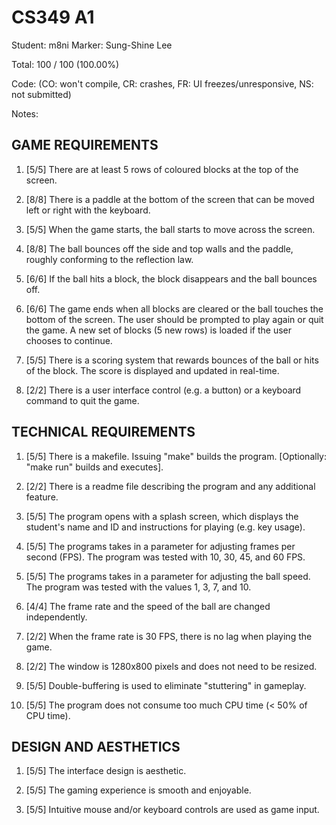 # CS349 A1
Student: m8ni
Marker: Sung-Shine Lee


Total: 100 / 100 (100.00%)

Code: 
(CO: won't compile, CR: crashes, FR: UI freezes/unresponsive, NS: not submitted)


Notes:   

## GAME REQUIREMENTS

1. [5/5] There are at least 5 rows of coloured blocks at the top of the screen.

2. [8/8] There is a paddle at the bottom of the screen that can be moved left or right with the keyboard.


3. [5/5] When the game starts, the ball starts to move across the screen.


4. [8/8] The ball bounces off the side and top walls and the paddle, roughly conforming to the reflection law.

5. [6/6] If the ball hits a block, the block disappears and the ball bounces off.

6. [6/6] The game ends when all blocks are cleared or the ball touches the bottom of the screen. The user should be prompted to play again or quit the game. A new set of blocks (5 new rows) is loaded if the user chooses to continue.

7. [5/5] There is a scoring system that rewards bounces of the ball or hits of the block. The score is displayed and updated in real-time.


8. [2/2] There is a user interface control (e.g. a button) or a keyboard command to quit the game.


## TECHNICAL REQUIREMENTS

1. [5/5] There is a makefile. Issuing "make" builds the program. [Optionally: "make run" builds and executes].


2. [2/2] There is a readme file describing the program and any additional feature.


3. [5/5] The program opens with a splash screen, which displays the student's name and ID and instructions for playing (e.g. key usage).


4. [5/5] The programs takes in a parameter for adjusting frames per second (FPS). The program was tested with 10, 30, 45, and 60 FPS.

5. [5/5] The programs takes in a parameter for adjusting the ball speed. The program was tested with the values 1, 3, 7, and 10.


6. [4/4] The frame rate and the speed of the ball are changed independently.


7. [2/2] When the frame rate is 30 FPS, there is no lag when playing the game.


8. [2/2] The window is 1280x800 pixels and does not need to be resized.


9. [5/5] Double-buffering is used to eliminate "stuttering" in gameplay.


10. [5/5] The program does not consume too much CPU time (< 50% of CPU time).


## DESIGN AND AESTHETICS

1. [5/5] The interface design is aesthetic.

2. [5/5] The gaming experience is smooth and enjoyable.

3. [5/5] Intuitive mouse and/or keyboard controls are used as game input.
